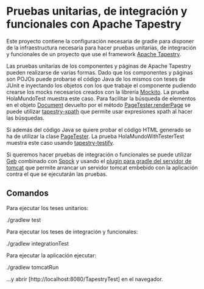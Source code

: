 # Pruebas unitarias, de integración y funcionales con Apache Tapestry

Este proyecto contiene la configuración necesaria de gradle para disponer de la infraestructura
necesaria para hacer pruebas unitarias, de integración y funcionales de un proyecto que use el
framework [Apache Tapestry](http://tapestry.apache.org/).

Las pruebas unitarias de los componentes y páginas de Apache Tapestry pueden realizarse de varias
formas. Dado que los componentes y páginas son POJOs puede probarse el código Java de los mismos
con teses de JUnit e inyectando los objetos con los que trabaje el componente pudiendo crearse los
mocks necesarios creados con la librería [Mockito](https://code.google.com/p/mockito/). La prueba
HolaMundoTest muestra este caso. Para facilitar la búsqueda de elementos en el objeto 
[Document](http://tapestry.apache.org/current/apidocs/org/apache/tapestry5/dom/Document.html) devuelto
por el método [PageTester.renderPage](http://tapestry.apache.org/current/apidocs/org/apache/tapestry5/test/PageTester.html#renderPage(java.lang.String))
se puede utilizar [tapestry-xpath](http://tapestryxpath.sourceforge.net/) que permite usar 
expresiones xpath al hacer las búsquedas.

Si además del código Java se quiere probar el código HTML generado se ha de utilizar la clase
[PageTester](http://tapestry.apache.org/current/apidocs/org/apache/tapestry5/test/PageTester.html).
La prueba HolaMundoWithTesterTest muestra este caso usando
[tapestry-testify](http://tapestrytestify.sourceforge.net/).

Si queremos hacer pruebas de integración o funcionales se puede utilizar
[Geb](http://www.gebish.org/testing) combinado con [Spock](https://code.google.com/p/spock/)
y usando el [plugin para gradle del servidor de tomcat](https://github.com/bmuschko/gradle-tomcat-plugin)
que permite arrancar un servidor tomcat embebido con la aplicación contra el que se
ejecutarán las pruebas.

## Comandos

Para ejecutar los teses unitarios:

./gradlew test

Para ejecutar los teses de integración y funcionales:

./gradlew integrationTest

Para ejecutar la aplicación ejecutar:

./gradlew tomcatRun

...y abrir [http://localhost:8080/TapestryTest] en el navegador.